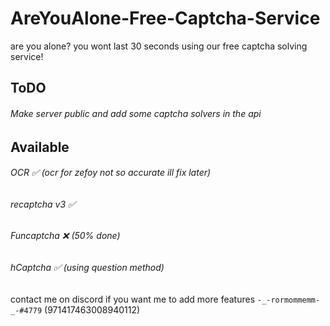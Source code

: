 # AreYouAlone-Free-Captcha-Service
are you alone? you wont last 30 seconds using our free captcha solving service!


## ToDO
###### Make server public and add some captcha solvers in the api

## Available
###### OCR ✅ (ocr for zefoy not so accurate ill fix later)
###### recaptcha v3 ✅ 
###### Funcaptcha ❌ (50% done)
###### hCaptcha ✅ (using question method)

contact me on discord if you want me to add more features `-_-rormommemm-_-#4779` (971417463008940112)
